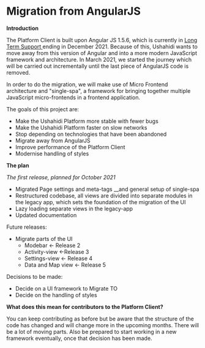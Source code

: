 # Migration from AngularJS

**Introduction**

The Platform Client is built upon Angular JS 1.5.6, which is currently in [Long Term Support ](https://docs.angularjs.org/misc/version-support-status)ending in December 2021. Because of this, Ushahidi wants to move away from this version of Angular and into a more modern JavaScript framework and architecture. In March 2021, we started the journey which will be carried out incrementally until the last piece of AngularJS code is removed.

In order to do the migration, we will make use of Micro Frontend architecture and "single-spa", a framework for bringing together multiple JavaScript micro-frontends in a frontend application.

The goals of this project are:

* Make the Ushahidi Platform more stable with fewer bugs
* Make the Ushahidi Platform faster on slow networks
* Stop depending on technologies that have been abandoned
* Migrate away from AngularJS
* Improve performance of the Platform Client
* Modernise handling of styles

**The plan**

_The first release, planned for October 2021_

* Migrated Page settings and meta-tags __and general setup of single-spa
* Restructured codebase, all views are divided into separate modules in the legacy app, which sets the foundation of the migration of the UI
* Lazy loading separate views in the legacy-app
* Updated documentation

Future releases:

* Migrate parts of the UI
  * Modebar ← Release 2
  * Activity-view ←Release 3
  * Settings-view ← Release 4
  * Data and Map view ← Release 5

Decisions to be made:

* Decide on a UI framework to Migrate TO
* Decide on the handling of styles

**What does this mean for contributors to the Platform Client?**

You can keep contributing as before but be aware that the structure of the code has changed and will change more in the upcoming months. There will be a lot of moving parts. Also be prepared to start working in a new framework eventually, once that decision has been made.





